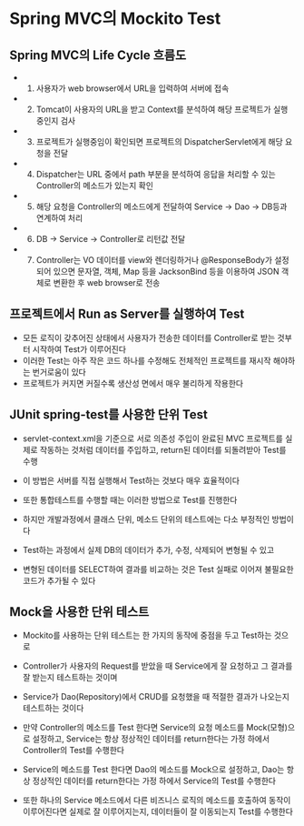 # Spring MVC의 Mockito Test

## Spring MVC의 Life Cycle 흐름도
* 1. 사용자가 web browser에서 URL을 입력하여 서버에 접속
* 2. Tomcat이 사용자의 URL을 받고 Context를 분석하여 해당 프로젝트가 실행 중인지 검사
* 3. 프로젝트가 실행중임이 확인되면 프로젝트의 DispatcherServlet에게 해당 요청을 전달
* 4. Dispatcher는 URL 중에서 path 부분을 분석하여 응답을 처리할 수 있는 Controller의 메소드가 있는지 확인
* 5. 해당 요청을 Controller의 메소드에게 전달하여 Service -> Dao -> DB등과 연계하여 처리
* 6. DB -> Service -> Controller로 리턴값 전달
* 7. Controller는 VO 데이터를 view와 렌더링하거나 @ResponseBody가 설정되어 있으면 문자열, 객체, Map 등을 JacksonBind 등을 이용하여 JSON 객체로 변환한 후 web browser로 전송

## 프로젝트에서 Run as Server를 실행하여 Test
* 모든 로직이 갖추어진 상태에서 사용자가 전송한 데이터를 Controller로 받는 것부터 시작하여 Test가 이루어진다
* 이러한 Test는 아주 작은 코드 하나를 수정해도 전체적인 프로젝트를 재시작 해야하는 번거로움이 있다
* 프로젝트가 커지면 커질수록 생산성 면에서 매우 불리하게 작용한다

## JUnit spring-test를 사용한 단위 Test
* servlet-context.xml을 기준으로 서로 의존성 주입이 완료된 MVC 프로젝트를 실제로 작동하는 것처럼 데이터를 주입하고, return된 데이터를 되돌려받아 Test를 수행
* 이 방법은 서버를 직접 실행해서 Test하는 것보다 매우 효율적이다
* 또한 통합테스트를 수행할 때는 이러한 방법으로 Test를 진행한다

* 하지만 개발과정에서 클래스 단위, 메소드 단위의 테스트에는 다소 부정적인 방법이다
* Test하는 과정에서 실제 DB의 데이터가 추가, 수정, 삭제되어 변형될 수 있고
* 변형된 데이터를 SELECT하여 결과를 비교하는 것은 Test 실패로 이어져 불필요한 코드가 추가될 수 있다

## Mock을 사용한 단위 테스트
* Mockito를 사용하는 단위 테스트는 한 가지의 동작에 중점을 두고 Test하는 것으로
* Controller가 사용자의 Request를 받았을 때 Service에게 잘 요청하고 그 결과를 잘 받는지 테스트하는 것이며
* Service가 Dao(Repository)에서 CRUD를 요청했을 때 적절한 결과가 나오는지 테스트하는 것이다

* 만약 Controller의 메소드를 Test 한다면 Service의 요청 메소드를 Mock(모형)으로 설정하고, Service는 항상 정상적인 데이터를 return한다는 가정 하에서 Controller의 Test를 수행한다
* Service의 메소드를 Test 한다면 Dao의 메소드를 Mock으로 설정하고, Dao는 항상 정상적인 데이터를 return한다는 가정 하에서 Service의 Test를 수행한다

* 또한 하나의 Service 메소드에서 다른 비즈니스 로직의 메소드를 호출하여 동작이 이루어진다면 실제로 잘 이루어지는지, 데이터들이 잘 이동되는지 Test를 수행한다